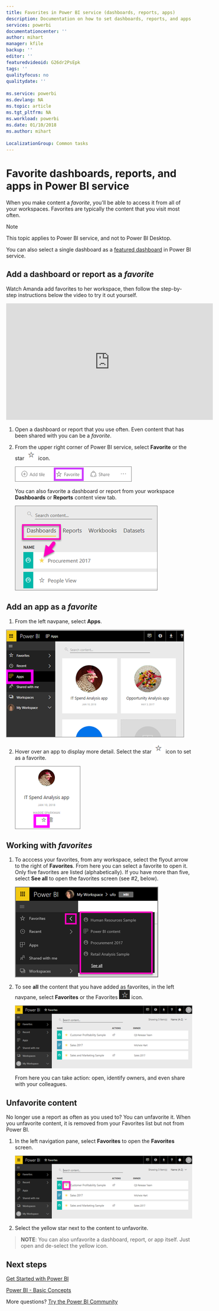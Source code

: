 ```yaml
---
title: Favorites in Power BI service (dashboards, reports, apps)
description: Documentation on how to set dashboards, reports, and apps as favorites in Power BI service
services: powerbi
documentationcenter: ''
author: mihart
manager: kfile
backup: ''
editor: ''
featuredvideoid: G26dr2PsEpk
tags: ''
qualityfocus: no
qualitydate: ''

ms.service: powerbi
ms.devlang: NA
ms.topic: article
ms.tgt_pltfrm: NA
ms.workload: powerbi
ms.date: 01/10/2018
ms.author: mihart

LocalizationGroup: Common tasks
---
```

# Favorite dashboards, reports, and apps in Power BI service
When you make content a *favorite*,  you'll be able to access it from all of your workspaces.  Favorites are typically the content that you visit most often.

> [!NOTE]
> This topic applies to Power BI service, and not to Power BI Desktop.
> 
> 

You can also select a single dashboard as a [featured dashboard](service-dashboard-featured.md) in Power BI service.

## Add a dashboard or report as a *favorite*
Watch Amanda add favorites to her workspace, then follow the step-by-step instructions below the video to try it out yourself.

<iframe width="560" height="315" src="https://www.youtube.com/embed/G26dr2PsEpk" frameborder="0" allowfullscreen></iframe>


1. Open a dashboard or report that you use often. Even content that has been shared with you can be a *favorite*.
2. From the upper right corner of Power BI service, select **Favorite** or the star ![](media/service-dashboard-favorite/power-bi-favorite-icon.png)  icon.
   
   ![](media/service-dashboard-favorite/powerbi-dashboard-favorite.png)
   
   You can also favorite a dashboard or report from your workspace **Dashboards** or **Reports** content view tab.
   
   ![](media/service-dashboard-favorite/power-bi-dashboard-favorite.png)

## Add an app as a *favorite*

1. From the left navpane, select **Apps**.

  ![](media/service-dashboard-favorite/power-bi-favorite-apps.png)

2. Hover over an app to display more detail.  Select the star ![](media/service-dashboard-favorite/power-bi-favorite-icon.png)  icon to set as a favorite.
   
   ![](media/service-dashboard-favorite/power-bi-favorite-app.png)

## Working with *favorites*
1. To acccess your favorites, from any workspace, select the flyout arrow to the right of **Favorites**.  From here you can select a favorite to open it. Only five favorites are listed (alphabetically). If you have more than five, select **See all** to open the favorites screen (see #2, below). 
   
   ![](media/service-dashboard-favorite/power-bi-favorite-flyout-new.png)
2. To see **all** the content that you have added as favorites, in the left navpane, select **Favorites** or the Favorites ![](media/service-dashboard-favorite/power-bi-favorites-icon.png)  icon.  
   
    ![](media/service-dashboard-favorite/power-bi-favorites-screen.png)
   
   From here you can take action: open, identify owners, and even share with your  colleagues.

## Unfavorite content
No longer use a report as often as you used to?  You can unfavorite it. When you unfavorite content, it is removed from your Favorites list but not from Power BI.

1. In the left navigation pane, select **Favorites** to open the **Favorites** screen.
   
   ![](media/service-dashboard-favorite/power-bi-unfavorites-screen.png)
2. Select the yellow star next to the content to unfavorite.

> **NOTE**: You can also unfavorite a dashboard, report, or app itself. Just open and de-select the yellow icon.   
> 
> 

## Next steps
[Get Started with Power BI](service-get-started.md)

[Power BI - Basic Concepts](service-basic-concepts.md)

More questions? [Try the Power BI Community](http://community.powerbi.com/)

